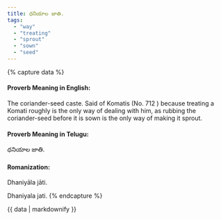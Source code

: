 ```yaml
---
title: ధనియాల జాతి.
tags:
  - "way"
  - "treating"
  - "sprout"
  - "sown"
  - "seed"
---
```


{% capture data %}
#### Proverb Meaning in English:
The coriander-seed caste.
Said of Komatis (No. 712 ) because treating a Komati roughly is the only way of dealing with him, as rubbing the coriander-seed before it is sown is the only way of making it sprout.

#### Proverb Meaning in Telugu:
ధనియాల జాతి.

#### Romanization:
Dhaniyāla jāti.

Dhaniyala jati.
{% endcapture %}

{{ data | markdownify }}

